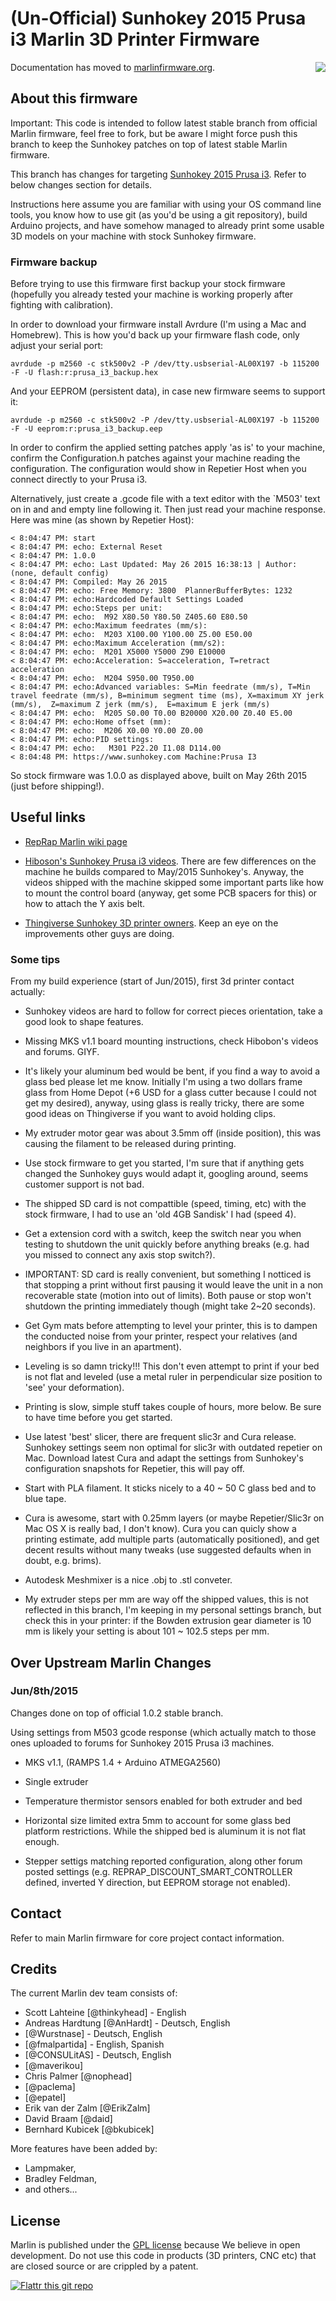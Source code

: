 # (Un-Official) Sunhokey 2015 Prusa i3 Marlin 3D Printer Firmware
<img align="right" src="Documentation/Logo/Marlin%20Logo%20GitHub.png" />

 Documentation has moved to [marlinfirmware.org](http://www.marlinfirmware.org).

## About this firmware

Important: This code is intended to follow latest stable branch from official Marlin
firmware, feel free to fork, but be aware I might force push this branch to keep the
Sunhokey patches on top of latest stable Marlin firmware.

 This branch has changes for targeting [Sunhokey 2015 Prusa i3](https://www.3dprintersonlinestore.com/full-acrylic-reprap-prusa-i3-kit). Refer to 
 below changes section for details.

Instructions here assume you are familiar with using your OS command line tools, 
you know how to use git (as you'd be using a git repository), build Arduino projects,
and have somehow managed to already print some usable 3D models on your machine with
stock Sunhokey firmware.

### Firmware backup

Before trying to use this firmware first backup your stock firmware (hopefully you
already tested your machine is working properly after fighting with calibration).

In order to download your firmware install Avrdure (I'm using a Mac and Homebrew). This is how you'd back up your firmware flash code, only adjust your serial port:

```
avrdude -p m2560 -c stk500v2 -P /dev/tty.usbserial-AL00X197 -b 115200 -F -U flash:r:prusa_i3_backup.hex
```

And your EEPROM (persistent data), in case new firmware seems to support it:

```
avrdude -p m2560 -c stk500v2 -P /dev/tty.usbserial-AL00X197 -b 115200 -F -U eeprom:r:prusa_i3_backup.eep
```

In order to confirm the applied setting patches apply 'as is' to your machine, confirm
the Configuration.h patches against your machine reading the configuration. The configuration
would show in Repetier Host when you connect directly to your Prusa i3.

Alternatively, just create a .gcode file with a text editor with the `M503' text on in and and empty line following it. Then just read your machine response. Here was mine (as shown by Repetier Host):

```
< 8:04:47 PM: start
< 8:04:47 PM: echo: External Reset
< 8:04:47 PM: 1.0.0
< 8:04:47 PM: echo: Last Updated: May 26 2015 16:38:13 | Author: (none, default config)
< 8:04:47 PM: Compiled: May 26 2015
< 8:04:47 PM: echo: Free Memory: 3800  PlannerBufferBytes: 1232
< 8:04:47 PM: echo:Hardcoded Default Settings Loaded
< 8:04:47 PM: echo:Steps per unit:
< 8:04:47 PM: echo:  M92 X80.50 Y80.50 Z405.60 E80.50
< 8:04:47 PM: echo:Maximum feedrates (mm/s):
< 8:04:47 PM: echo:  M203 X100.00 Y100.00 Z5.00 E50.00
< 8:04:47 PM: echo:Maximum Acceleration (mm/s2):
< 8:04:47 PM: echo:  M201 X5000 Y5000 Z90 E10000
< 8:04:47 PM: echo:Acceleration: S=acceleration, T=retract acceleration
< 8:04:47 PM: echo:  M204 S950.00 T950.00
< 8:04:47 PM: echo:Advanced variables: S=Min feedrate (mm/s), T=Min travel feedrate (mm/s), B=minimum segment time (ms), X=maximum XY jerk (mm/s),  Z=maximum Z jerk (mm/s),  E=maximum E jerk (mm/s)
< 8:04:47 PM: echo:  M205 S0.00 T0.00 B20000 X20.00 Z0.40 E5.00
< 8:04:47 PM: echo:Home offset (mm):
< 8:04:47 PM: echo:  M206 X0.00 Y0.00 Z0.00
< 8:04:47 PM: echo:PID settings:
< 8:04:47 PM: echo:   M301 P22.20 I1.08 D114.00
< 8:04:48 PM: https://www.sunhokey.com Machine:Prusa I3
```

So stock firmware was 1.0.0 as displayed above, built on May 26th 2015 (just before
shipping!).

## Useful links

 * [RepRap Marlin wiki page](http://reprap.org/wiki/Marlin)

 * [Hiboson's Sunhokey Prusa i3 videos](https://youtu.be/OwwfR-UDEFc). There are few
differences on the machine he builds compared to May/2015 Sunhokey's. Anyway, the 
videos shipped with the machine skipped some important parts like how to mount the
control board (anyway, get some PCB spacers for this) or how to attach the Y axis belt.

 * [Thingiverse Sunhokey 3D printer owners](http://www.thingiverse.com/groups/sunhokey-3d-printer-owners). Keep an eye on the improvements other guys are doing.

### Some tips

From my build experience (start of Jun/2015), first 3d printer contact actually:

* Sunhokey videos are hard to follow for correct pieces orientation, take a good look
to shape features.

* Missing MKS v1.1 board mounting instructions, check Hibobon's videos and forums. GIYF.

* It's likely your aluminum bed would be bent, if you find a way to avoid a glass bed 
please let me know. Initially I'm using a two dollars frame glass from Home Depot (+6 USD
for a glass cutter because I could not get my desired), anyway, using glass is really
tricky, there are some good ideas on Thingiverse if you want to avoid holding clips.

* My extruder motor gear was about 3.5mm off (inside position), this was causing the 
filament to be released during printing.

* Use stock firmware to get you started, I'm sure that if anything gets changed the 
Sunhokey guys would adapt it, googling around, seems customer support is not bad.

* The shipped SD card is not compattible (speed, timing, etc) with the stock firmware,
I had to use an 'old 4GB Sandisk' I had (speed 4).

* Get a extension cord with a switch, keep the switch near you when testing to shutdown
the unit quickly before anything breaks (e.g. had you missed to connect any axis stop
switch?).

* IMPORTANT: SD card is really convenient, but something I notticed is that stopping a 
print without first pausing it would leave the unit in a non recoverable state (motion into out of limits). Both pause or stop won't shutdown the printing immediately though (might take
2~20 seconds).

* Get Gym mats before attempting to level your printer, this is to dampen the conducted 
noise from your printer, respect your relatives (and neighbors if you live in an apartment).

* Leveling is so damn tricky!!! This don't even attempt to print if your bed is not flat
and leveled (use a metal ruler in perpendicular size position to 'see' your deformation).

* Printing is slow, simple stuff takes couple of hours, more below. Be sure to have 
time before you get started.

* Use latest 'best' slicer, there are frequent slic3r and Cura release. Sunhokey settings
seem non optimal for slic3r with outdated repetier on Mac.  Download latest Cura and adapt
the settings from Sunhokey's configuration snapshots for Repetier, this will pay off.

* Start with PLA filament. It sticks nicely to a 40 ~ 50 C glass bed and to blue tape.

* Cura is awesome, start with 0.25mm layers (or maybe Repetier/Slic3r on Mac OS X is 
really bad, I don't know). Cura you can quicly show a printing estimate, add multiple
parts (automatically positioned), and get decent results without many tweaks 
(use suggested defaults when in doubt, e.g. brims).

* Autodesk Meshmixer is a nice .obj to .stl conveter.

* My extruder steps per mm are way off the shipped values, this is not reflected in
this branch, I'm keeping in my personal settings branch, but check this in your printer:
if the Bowden extrusion gear diameter is 10 mm is likely your setting is about 101 ~ 102.5
steps per mm.


## Over Upstream Marlin Changes

### Jun/8th/2015

Changes done on top of official 1.0.2 stable branch.

Using settings from M503 gcode response (which actually match to those ones uploaded
to forums for Sunhokey 2015 Prusa i3 machines.

 * MKS v1.1, (RAMPS 1.4 + Arduino ATMEGA2560)

 * Single extruder

 * Temperature thermistor sensors enabled for both extruder and bed

 * Horizontal size limited extra 5mm to account for some glass bed platform restrictions.
   While the shipped bed is aluminum it is not flat enough.

 * Stepper settigs matching reported configuration, along other forum posted settings
   (e.g. REPRAP_DISCOUNT_SMART_CONTROLLER defined, inverted Y direction, but EEPROM 
   storage not enabled).

## Contact

Refer to main Marlin firmware for core project contact information.

## Credits

The current Marlin dev team consists of:

 - Scott Lahteine [@thinkyhead] - English
 - Andreas Hardtung [@AnHardt] - Deutsch, English
 - [@Wurstnase] - Deutsch, English
 - [@fmalpartida] - English, Spanish
 - [@CONSULitAS] - Deutsch, English
 - [@maverikou]
 - Chris Palmer [@nophead]
 - [@paclema]
 - [@epatel]
 - Erik van der Zalm [@ErikZalm]
 - David Braam [@daid]
 - Bernhard Kubicek [@bkubicek]

More features have been added by:
  - Lampmaker,
  - Bradley Feldman,
  - and others...

## License

Marlin is published under the [GPL license](/Documentation/COPYING.md) because We believe in open development.
Do not use this code in products (3D printers, CNC etc) that are closed source or are crippled by a patent.

[![Flattr this git repo](http://api.flattr.com/button/flattr-badge-large.png)](https://flattr.com/submit/auto?user_id=ErikZalm&url=https://github.com/MarlinFirmware/Marlin&title=Marlin&language=&tags=github&category=software)
